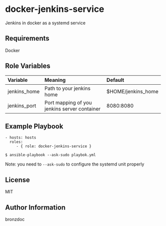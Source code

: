 docker-jenkins-service
=========

Jenkins in docker as a systemd service

Requirements
------------

Docker

Role Variables
--------------

| Variable | Meaning        | Default   |
|:-------|:-----------------|:-----------
| jenkins_home     | Path to your jenkins home | $HOME/jenkins_home
| jenkins_port     | Port mapping of you jenkins server container | 8080:8080


Example Playbook
----------------

    - hosts: hosts
      roles:
         - { role: docker-jenkins-service }

```
$ ansible-playbook --ask-sudo playbok.yml
```

Note: you need to `--ask-sudo` to configure the systemd unit properly

License
-------

MIT

Author Information
------------------

bronzdoc

